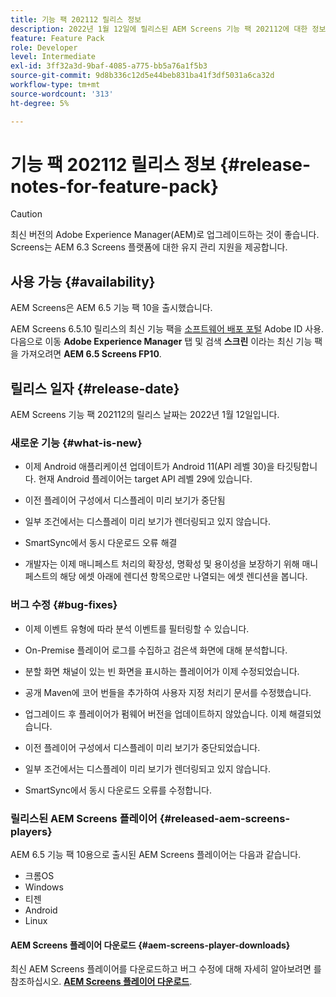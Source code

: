 ```yaml
---
title: 기능 팩 202112 릴리스 정보
description: 2022년 1월 12일에 릴리스된 AEM Screens 기능 팩 202112에 대한 정보를 얻으려면 이 페이지를 따르십시오.
feature: Feature Pack
role: Developer
level: Intermediate
exl-id: 3ff32a3d-9baf-4085-a775-bb5a76a1f5b3
source-git-commit: 9d8b336c12d5e44beb831ba41f3df5031a6ca32d
workflow-type: tm+mt
source-wordcount: '313'
ht-degree: 5%

---
```


# 기능 팩 202112 릴리스 정보 {#release-notes-for-feature-pack}

>[!CAUTION]
>최신 버전의 Adobe Experience Manager(AEM)로 업그레이드하는 것이 좋습니다. Screens는 AEM 6.3 Screens 플랫폼에 대한 유지 관리 지원을 제공합니다.

## 사용 가능 {#availability}

AEM Screens은 AEM 6.5 기능 팩 10을 출시했습니다.

AEM Screens 6.5.10 릴리스의 최신 기능 팩을 [소프트웨어 배포 포털](https://experience.adobe.com/#/downloads/content/software-distribution/en/aem.html) Adobe ID 사용. 다음으로 이동 **Adobe Experience Manager** 탭 및 검색 **스크린** 이라는 최신 기능 팩을 가져오려면 **AEM 6.5 Screens FP10**.

## 릴리스 일자 {#release-date}

AEM Screens 기능 팩 202112의 릴리스 날짜는 2022년 1월 12일입니다.

### 새로운 기능 {#what-is-new}

* 이제 Android 애플리케이션 업데이트가 Android 11(API 레벨 30)을 타깃팅합니다. 현재 Android 플레이어는 target API 레벨 29에 있습니다.

* 이전 플레이어 구성에서 디스플레이 미리 보기가 중단됨

* 일부 조건에서는 디스플레이 미리 보기가 렌더링되고 있지 않습니다.

* SmartSync에서 동시 다운로드 오류 해결

* 개발자는 이제 매니페스트 처리의 확장성, 명확성 및 용이성을 보장하기 위해 매니페스트의 해당 에셋 아래에 렌디션 항목으로만 나열되는 에셋 렌디션을 봅니다.

### 버그 수정 {#bug-fixes}

* 이제 이벤트 유형에 따라 분석 이벤트를 필터링할 수 있습니다.

* On-Premise 플레이어 로그를 수집하고 검은색 화면에 대해 분석합니다.

* 분할 화면 채널이 있는 빈 화면을 표시하는 플레이어가 이제 수정되었습니다.

* 공개 Maven에 코어 번들을 추가하여 사용자 지정 처리기 문서를 수정했습니다.

* 업그레이드 후 플레이어가 펌웨어 버전을 업데이트하지 않았습니다. 이제 해결되었습니다.

* 이전 플레이어 구성에서 디스플레이 미리 보기가 중단되었습니다.

* 일부 조건에서는 디스플레이 미리 보기가 렌더링되고 있지 않습니다.

* SmartSync에서 동시 다운로드 오류를 수정합니다.

### 릴리스된 AEM Screens 플레이어 {#released-aem-screens-players}

AEM 6.5 기능 팩 10용으로 출시된 AEM Screens 플레이어는 다음과 같습니다.

* 크롬OS
* Windows
* 티젠
* Android
* Linux

#### AEM Screens 플레이어 다운로드  {#aem-screens-player-downloads}

최신 AEM Screens 플레이어를 다운로드하고 버그 수정에 대해 자세히 알아보려면 를 참조하십시오. **[AEM Screens 플레이어 다운로드](https://download.macromedia.com/screens/index.html)**.
